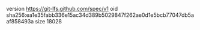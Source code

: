 version https://git-lfs.github.com/spec/v1
oid sha256:ea1e35fabb336e15ac34d389b5029847f262ae0d1e5bcb77047db5aaf858493a
size 18028
